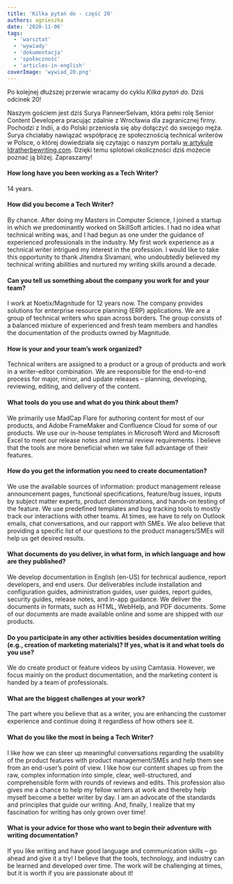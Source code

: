 ```yaml
---
title: 'Kilka pytań do - część 20'
authors: agnieszka
date: '2020-11-06'
tags:
  - 'warsztat'
  - 'wywiady'
  - 'dokumentacja'
  - 'społeczność'
  - 'articles-in-english'
coverImage: 'wywiad_20.png'
---
```


Po kolejnej dłuższej przerwie wracamy do cyklu *Kilka pytań do.* Dziś odcinek
20!

<!--truncate-->

Naszym gościem jest dziś Surya PanneerSelvam, która pełni rolę Senior Content
Developera pracując zdalnie z Wrocławia dla zagranicznej firmy. Pochodzi z
Indii, a do Polski przeniosła się aby dołączyć do swojego męża. Surya chciałaby
nawiązać współpracę ze społecznością technical writerów w Polsce, o której
dowiedziała się czytając o naszym portalu
[w artykule Idratherbewriting.com](https://idratherbewriting.com/2017/10/31/untold-story-of-techwriter-pl-poland/).
Dzięki temu splotowi okoliczności dziś możecie poznać ją bliżej. Zapraszamy!

#### How long have you been working as a Tech Writer?

14 years.

#### How did you become a Tech Writer?

By chance. After doing my Masters in Computer Science, I joined a startup in
which we predominantly worked on SkillSoft articles. I had no idea what
technical writing was, and I had begun as one under the guidance of experienced
professionals in the industry. My first work experience as a technical writer
intrigued my interest in the profession. I would like to take this opportunity
to thank Jitendra Sivamani, who undoubtedly believed my technical writing
abilities and nurtured my writing skills around a decade.

#### Can you tell us something about the company you work for and your team?

I work at Noetix/Magnitude for 12 years now. The company provides solutions for
enterprise resource planning (ERP) applications. We are a group of technical
writers who span across borders. The group consists of a balanced mixture of
experienced and fresh team members and handles the documentation of the products
owned by Magnitude.

#### How is your and your team’s work organized?

Technical writers are assigned to a product or a group of products and work in a
writer-editor combination. We are responsible for the end-to-end process for
major, minor, and update releases – planning, developing, reviewing, editing,
and delivery of the content.

#### What tools do you use and what do you think about them?

We primarily use MadCap Flare for authoring content for most of our products,
and Adobe FrameMaker and Confluence Cloud for some of our products. We use our
in-house templates in Microsoft Word and Microsoft Excel to meet our release
notes and internal review requirements. I believe that the tools are more
beneficial when we take full advantage of their features.

#### How do you get the information you need to create documentation?

We use the available sources of information: product management release
announcement pages, functional specifications, feature/bug issues, inputs by
subject matter experts, product demonstrations, and hands-on testing of the
feature. We use predefined templates and bug tracking tools to mostly track our
interactions with other teams. At times, we have to rely on Outlook emails, chat
conversations, and our rapport with SMEs. We also believe that providing a
specific list of our questions to the product managers/SMEs will help us get
desired results.

#### What documents do you deliver, in what form, in which language and how are they published?

We develop documentation in English (en-US) for technical audience, report
developers, and end users. Our deliverables include installation and
configuration guides, administration guides, user guides, report guides,
security guides, release notes, and in-app guidance. We deliver the documents in
formats, such as HTML, WebHelp, and PDF documents. Some of our documents are
made available online and some are shipped with our products.

#### Do you participate in any other activities besides documentation writing (e.g., creation of marketing materials)? If yes, what is it and what tools do you use?

We do create product or feature videos by using Camtasia. However, we focus
mainly on the product documentation, and the marketing content is handed by a
team of professionals.

#### What are the biggest challenges at your work?

The part where you believe that as a writer, you are enhancing the customer
experience and continue doing it regardless of how others see it.

#### What do you like the most in being a Tech Writer?

I like how we can steer up meaningful conversations regarding the usability of
the product features with product management/SMEs and help them see from an
end-user’s point of view. I like how our content shapes up from the raw, complex
information into simple, clear, well-structured, and comprehensible form with
rounds of reviews and edits. This profession also gives me a chance to help my
fellow writers at work and thereby help myself become a better writer by day. I
am an advocate of the standards and principles that guide our writing. And,
finally, I realize that my fascination for writing has only grown over time!

#### What is your advice for those who want to begin their adventure with writing documentation?

If you like writing and have good language and communication skills – go ahead
and give it a try! I believe that the tools, technology, and industry can be
learned and developed over time. The work will be challenging at times, but it
is worth if you are passionate about it!
